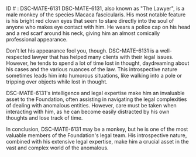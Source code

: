 ID # : DSC-MATE-6131
DSC-MATE-6131, also known as "The Lawyer", is a male monkey of the species Macaca fascicularis. His most notable feature is his bright red clown eyes that seem to stare directly into the soul of anyone who makes eye contact with him. He wears a police cap on his head and a red scarf around his neck, giving him an almost comically professional appearance.

Don't let his appearance fool you, though. DSC-MATE-6131 is a well-respected lawyer that has helped many clients with their legal issues. However, he tends to spend a lot of time lost in thought, daydreaming about his cases and the various nuances of the law. This introspective nature sometimes leads him into humorous situations, like walking into a pole or tripping over objects while lost in thought.

DSC-MATE-6131's intelligence and legal expertise make him an invaluable asset to the Foundation, often assisting in navigating the legal complexities of dealing with anomalous entities. However, care must be taken when interacting with him, as he can become easily distracted by his own thoughts and lose track of time.

In conclusion, DSC-MATE-6131 may be a monkey, but he is one of the most valuable members of the Foundation's legal team. His introspective nature, combined with his extensive legal expertise, make him a crucial asset in the vast and complex world of the anomalous.